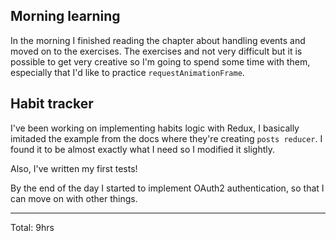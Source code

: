 ## Morning learning

In the morning I finished reading the chapter about handling events and moved on to the exercises.
The exercises and not very difficult but it is possible to get very creative so I'm going to spend some time 
with them, especially that I'd like to practice `requestAnimationFrame`.

## Habit tracker

I've been working on implementing habits logic with Redux, I basically imitaded the example from the docs where they're
creating `posts reducer`. I found it to be almost exactly what I need so I modified it slightly. 

Also, I've written my first tests!

By the end of the day I started to implement OAuth2 authentication, so that I can move on with other things.

<hr>
Total: 9hrs
